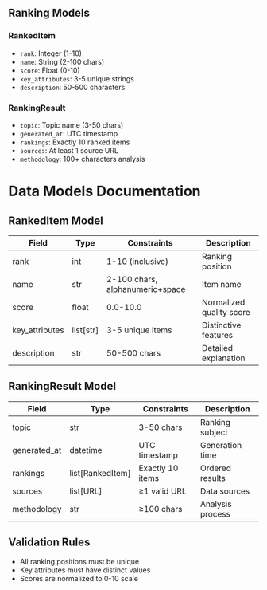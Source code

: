 ## Ranking Models

### RankedItem
- `rank`: Integer (1-10)
- `name`: String (2-100 chars)
- `score`: Float (0-10)
- `key_attributes`: 3-5 unique strings
- `description`: 50-500 characters

### RankingResult
- `topic`: Topic name (3-50 chars)
- `generated_at`: UTC timestamp
- `rankings`: Exactly 10 ranked items
- `sources`: At least 1 source URL
- `methodology`: 100+ characters analysis

# Data Models Documentation

## RankedItem Model

| Field | Type | Constraints | Description |
|-------|------|-------------|-------------|
| rank | int | 1-10 (inclusive) | Ranking position |
| name | str | 2-100 chars, alphanumeric+space | Item name |
| score | float | 0.0-10.0 | Normalized quality score |
| key_attributes | list[str] | 3-5 unique items | Distinctive features |
| description | str | 50-500 chars | Detailed explanation |

## RankingResult Model

| Field | Type | Constraints | Description |
|-------|------|-------------|-------------|
| topic | str | 3-50 chars | Ranking subject |
| generated_at | datetime | UTC timestamp | Generation time |
| rankings | list[RankedItem] | Exactly 10 items | Ordered results |
| sources | list[URL] | ≥1 valid URL | Data sources |
| methodology | str | ≥100 chars | Analysis process |

## Validation Rules
- All ranking positions must be unique
- Key attributes must have distinct values
- Scores are normalized to 0-10 scale 